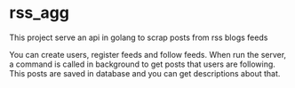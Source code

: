 # rss_agg
This project serve an api in golang to scrap posts from rss blogs feeds

You can create users, register feeds and follow feeds. When run the server, a command is called in background to get posts that users are following.
This posts are saved in database and you can get descriptions about that.
